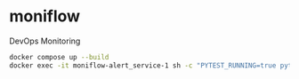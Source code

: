# moniflow
DevOps Monitoring


```bash
docker compose up --build
docker exec -it moniflow-alert_service-1 sh -c "PYTEST_RUNNING=true pytest tests/ -v"

```
